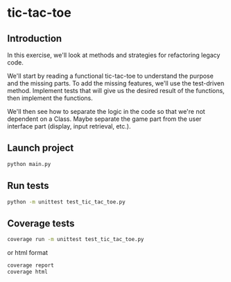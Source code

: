 # tic-tac-toe

## Introduction 
In this exercise, we'll look at methods and strategies for refactoring legacy code.

We'll start by reading a functional tic-tac-toe to understand the purpose and the missing parts.
To add the missing features, we'll use the test-driven method.
Implement tests that will give us the desired result of the functions, then implement the functions.

We'll then see how to separate the logic in the code so that we're not dependent on a Class. Maybe separate the game part from the user interface part (display, input retrieval, etc.).

## Launch project

```bash
python main.py
```
## Run tests
```bash
python -m unittest test_tic_tac_toe.py
```

## Coverage tests
```bash
coverage run -m unittest test_tic_tac_toe.py
```

or html format

```bash
coverage report
coverage html
```